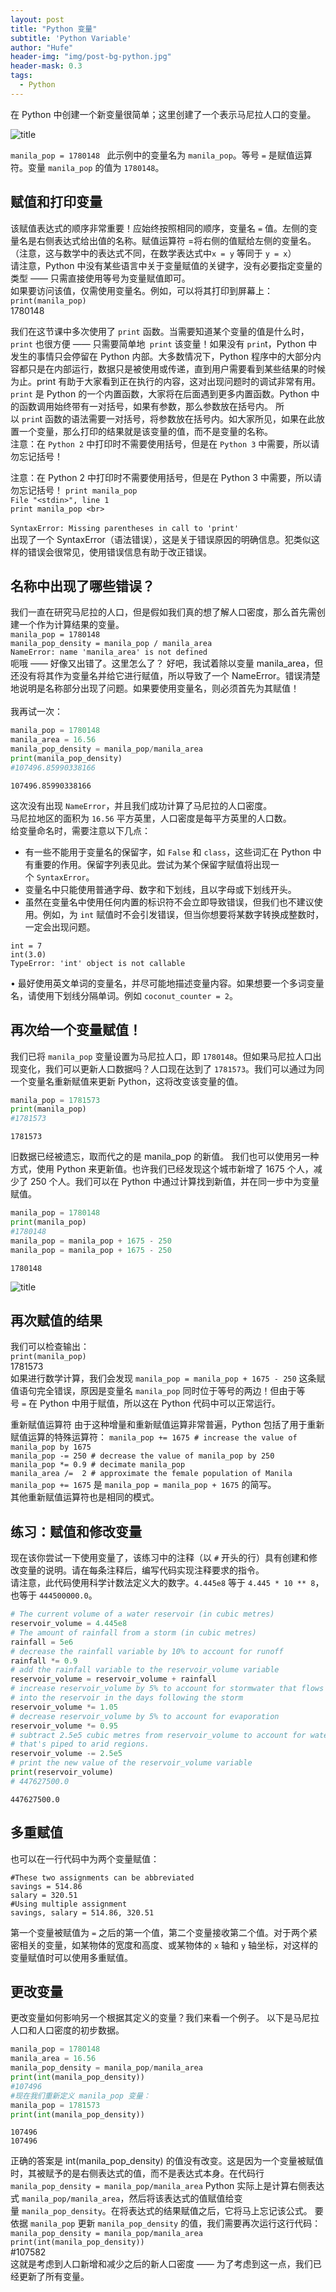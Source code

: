 ```yaml
---
layout: post
title: "Python 变量"
subtitle: 'Python Variable'
author: "Hufe"
header-img: "img/post-bg-python.jpg"
header-mask: 0.3
tags:
  - Python
---
```


在 Python 中创建一个新变量很简单；这里创建了一个表示马尼拉人口的变量。

![title](https://raw.githubusercontent.com/huifeng09/GitNote-Images/master/gitnote/2019/03/18/1552917771728-1552917772177.png)

`manila_pop = 1780148 ` 
此示例中的变量名为 `manila_pop`。等号 `=` 是赋值运算符。变量 `manila_pop` 的值为 `1780148`。

## 赋值和打印变量
该赋值表达式的顺序非常重要！应始终按照相同的顺序，变量名 `=` 值。左侧的变量名是右侧表达式给出值的名称。赋值运算符 =将右侧的值赋给左侧的变量名。（注意，这与数学中的表达式不同，在数学表达式中`x = y` 等同于 `y = x`）  
请注意，Python 中没有某些语言中关于变量赋值的关键字，没有必要指定变量的类型 —— 只需直接使用等号为变量赋值即可。  
如果要访问该值，仅需使用变量名。例如，可以将其打印到屏幕上：  
`print(manila_pop)`  
1780148  

我们在这节课中多次使用了 `print` 函数。当需要知道某个变量的值是什么时，`print` 也很方便 —— 只需要简单地` print` 该变量！如果没有 `prin`t，Python 中发生的事情只会停留在 Python 内部。大多数情况下，Python 程序中的大部分内容都只是在内部运行，数据只是被使用或传递，直到用户需要看到某些结果的时候为止。print 有助于大家看到正在执行的内容，这对出现问题时的调试非常有用。  
`print` 是 Python 的一个内置函数，大家将在后面遇到更多内置函数。Python 中的函数调用始终带有一对括号，如果有参数，那么参数放在括号内。 所以 `prin`t 函数的语法需要一对括号，将参数放在括号内。如大家所见，如果在此放置一个变量，那么打印的结果就是该变量的值，而不是变量的名称。  
注意：在 `Python 2` 中打印时不需要使用括号，但是在 `Python 3` 中需要，所以请勿忘记括号！  

注意：在 Python 2 中打印时不需要使用括号，但是在 Python 3 中需要，所以请勿忘记括号！
`print manila_pop`  
`File "<stdin>", line 1`  
`print manila_pop <br>`  
<br>
`SyntaxError: Missing parentheses in call to 'print'`  
出现了一个 SyntaxError（语法错误），这是关于错误原因的明确信息。犯类似这样的错误会很常见，使用错误信息有助于改正错误。              

## 名称中出现了哪些错误？  
我们一直在研究马尼拉的人口，但是假如我们真的想了解人口密度，那么首先需创建一个作为计算结果的变量。  
`manila_pop = 1780148`  
`manila_pop_density = manila_pop / manila_area`  
`NameError: name 'manila_area' is not defined`  
呃哦 —— 好像又出错了。这里怎么了？ 好吧，我试着除以变量 manila_area，但还没有将其作为变量名并给它进行赋值，所以导致了一个 NameError。错误清楚地说明是名称部分出现了问题。如果要使用变量名，则必须首先为其赋值！  
<br>
我再试一次：  


```python
manila_pop = 1780148
manila_area = 16.56
manila_pop_density = manila_pop/manila_area 
print(manila_pop_density)
#107496.85990338166
```

    107496.85990338166


这次没有出现 `NameError`，并且我们成功计算了马尼拉的人口密度。  
马尼拉地区的面积为 `16.56` 平方英里，人口密度是每平方英里的人口数。  
给变量命名时，需要注意以下几点：  
- 有一些不能用于变量名的保留字，如 `False` 和 `class`，这些词汇在 Python 中有重要的作用。保留字列表见此。尝试为某个保留字赋值将出现一个 `SyntaxError`。
- 变量名中只能使用普通字母、数字和下划线，且以字母或下划线开头。
- 虽然在变量名中使用任何内置的标识符不会立即导致错误，但我们也不建议使用。例如，为 `int` 赋值时不会引发错误，但当你想要将某数字转换成整数时，一定会出现问题。

`int = 7`  
`int(3.0)`  
`TypeError: 'int' object is not callable`

• 最好使用英文单词的变量名，并尽可能地描述变量内容。如果想要一个多词变量名，请使用下划线分隔单词。例如 `coconut_counter = 2`。

## 再次给一个变量赋值！  
我们已将 `manila_pop` 变量设置为马尼拉人口，即 `1780148`。但如果马尼拉人口出现变化，我们可以更新人口数据吗？人口现在达到了 `1781573`。我们可以通过为同一个变量名重新赋值来更新 Python，这将改变该变量的值。


```python
manila_pop = 1781573
print(manila_pop) 
#1781573
```

    1781573


旧数据已经被遗忘，取而代之的是 manila_pop 的新值。
我们也可以使用另一种方式，使用 Python 来更新值。也许我们已经发现这个城市新增了 1675 个人，减少了 250 个人。我们可以在 Python 中通过计算找到新值，并在同一步中为变量赋值。


```python
manila_pop = 1780148 
print(manila_pop)
#1780148  
manila_pop = manila_pop + 1675 - 250
manila_pop = manila_pop + 1675 - 250
```

    1780148


![title](https://raw.githubusercontent.com/huifeng09/GitNote-Images/master/gitnote/2019/03/18/1552918866603-1552918866607.png)

## 再次赋值的结果
我们可以检查输出：  
`print(manila_pop)`  
1781573  
如果进行数学计算，我们会发现 `manila_pop = manila_pop + 1675 - 250` 这条赋值语句完全错误，原因是变量名 `manila_pop` 同时位于等号的两边！但由于等号 `=` 在 Python 中用于赋值，所以这在 Python 代码中可以正常运行。

重新赋值运算符
由于这种增量和重新赋值运算非常普遍，Python 包括了用于重新赋值运算的特殊运算符：
`manila_pop += 1675 # increase the value of manila_pop by 1675`  
`manila_pop -= 250 # decrease the value of manila_pop by 250`  
`manila_pop *= 0.9 # decimate manila_pop`  
`manila_area /=  2 # approximate the female population of Manila`  
`manila_pop += 1675` 是 `manila_pop = manila_pop + 1675` 的简写。  
其他重新赋值运算符也是相同的模式。

## 练习：赋值和修改变量
现在该你尝试一下使用变量了，该练习中的注释（以 `#` 开头的行）具有创建和修改变量的说明。请在每条注释后，编写代码实现注释要求的指令。  
请注意，此代码使用科学计数法定义大的数字。`4.445e8` 等于 `4.445 * 10 ** 8`，也等于 `444500000.0`。


```python
# The current volume of a water reservoir (in cubic metres)
reservoir_volume = 4.445e8
# The amount of rainfall from a storm (in cubic metres)
rainfall = 5e6
# decrease the rainfall variable by 10% to account for runoff
rainfall *= 0.9 
# add the rainfall variable to the reservoir_volume variable
reservoir_volume = reservoir_volume + rainfall 
# increase reservoir_volume by 5% to account for stormwater that flows
# into the reservoir in the days following the storm
reservoir_volume *= 1.05
# decrease reservoir_volume by 5% to account for evaporation
reservoir_volume *= 0.95
# subtract 2.5e5 cubic metres from reservoir_volume to account for water
# that's piped to arid regions.
reservoir_volume -= 2.5e5
# print the new value of the reservoir_volume variable
print(reservoir_volume)
# 447627500.0
```

    447627500.0


## 多重赋值
也可以在一行代码中为两个变量赋值：
```
#These two assignments can be abbreviated
savings = 514.86
salary = 320.51
#Using multiple assignment
savings, salary = 514.86, 320.51
```
第一个变量被赋值为 `=` 之后的第一个值，第二个变量接收第二个值。对于两个紧密相关的变量，如某物体的宽度和高度、或某物体的 `x` 轴和 `y` 轴坐标，对这样的变量赋值时可以使用多重赋值。

## 更改变量
更改变量如何影响另一个根据其定义的变量？我们来看一个例子。
以下是马尼拉人口和人口密度的初步数据。


```python
manila_pop = 1780148
manila_area = 16.56
manila_pop_density = manila_pop/manila_area
print(int(manila_pop_density))
#107496
#现在我们重新定义 manila_pop 变量：
manila_pop = 1781573
print(int(manila_pop_density))
```

    107496
    107496


正确的答案是 int(manila_pop_density) 的值没有改变。这是因为一个变量被赋值时，其被赋予的是右侧表达式的值，而不是表达式本身。在代码行  
`manila_pop_density = manila_pop/manila_area`
Python 实际上是计算右侧表达式 `manila_pop/manila_area`，然后将该表达式的值赋值给变量 `manila_pop_density`。在将表达式的结果赋值之后，它将马上忘记该公式。 要依据 `manila_pop` 更新 `manila_pop_density` 的值，我们需要再次运行这行代码：  
`manila_pop_density = manila_pop/manila_area`      
`print(int(manila_pop_density))`     
#107582  
这就是考虑到人口新增和减少之后的新人口密度 —— 为了考虑到这一点，我们已经更新了所有变量。
